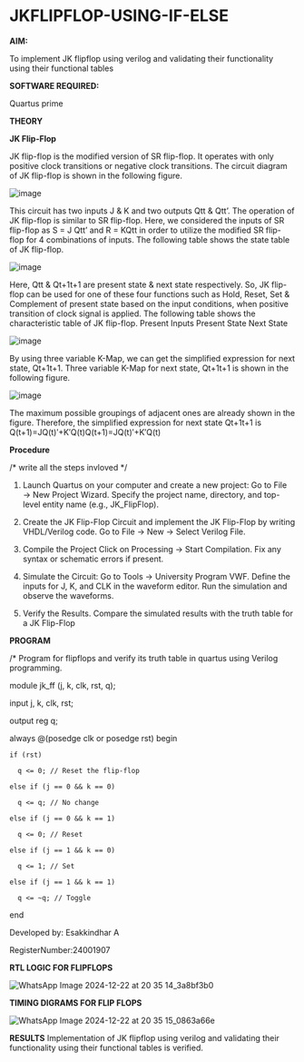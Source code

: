 # JKFLIPFLOP-USING-IF-ELSE

**AIM:** 

To implement  JK flipflop using verilog and validating their functionality using their functional tables

**SOFTWARE REQUIRED:**

Quartus prime

**THEORY**

**JK Flip-Flop**

JK flip-flop is the modified version of SR flip-flop. It operates with only positive clock transitions or negative clock transitions. The circuit diagram of JK flip-flop is shown in the following figure.

![image](https://github.com/naavaneetha/JKFLIPFLOP-USING-IF-ELSE/assets/154305477/a649c30b-232b-4558-b188-fd6c09845180)


This circuit has two inputs J & K and two outputs Qtt & Qtt’. The operation of JK flip-flop is similar to SR flip-flop. Here, we considered the inputs of SR flip-flop as S = J Qtt’ and R = KQtt in order to utilize the modified SR flip-flop for 4 combinations of inputs. The following table shows the state table of JK flip-flop.

![image](https://github.com/naavaneetha/JKFLIPFLOP-USING-IF-ELSE/assets/154305477/c4360742-e8a8-4937-b089-c46c0433f9a3)

 
Here, Qtt & Qt+1t+1 are present state & next state respectively. So, JK flip-flop can be used for one of these four functions such as Hold, Reset, Set & Complement of present state based on the input conditions, when positive transition of clock signal is applied. The following table shows the characteristic table of JK flip-flop. Present Inputs Present State Next State
 
![image](https://github.com/naavaneetha/JKFLIPFLOP-USING-IF-ELSE/assets/154305477/6c275261-a6d5-4c37-a3a7-1e88ca11c4cd)

By using three variable K-Map, we can get the simplified expression for next state, Qt+1t+1. Three variable K-Map for next state, Qt+1t+1 is shown in the following figure.
 
![image](https://github.com/naavaneetha/JKFLIPFLOP-USING-IF-ELSE/assets/154305477/5174f41b-0ce0-4329-a372-6d1943ea6673)

The maximum possible groupings of adjacent ones are already shown in the figure. Therefore, the simplified expression for next state Qt+1t+1 is Q(t+1)=JQ(t)′+K′Q(t)Q(t+1)=JQ(t)′+K′Q(t)

**Procedure**

/* write all the steps invloved */
1. Launch Quartus on your computer and create a new project:
Go to File → New Project Wizard.
Specify the project name, directory, and top-level entity name (e.g., JK_FlipFlop).

2. Create the JK Flip-Flop Circuit and implement the JK Flip-Flop by writing VHDL/Verilog code.
Go to File → New → Select Verilog File.

3. Compile the Project
Click on Processing → Start Compilation.
Fix any syntax or schematic errors if present.

4. Simulate the Circuit:
Go to Tools → University Program VWF.
Define the inputs for J, K, and CLK in the waveform editor.
Run the simulation and observe the waveforms.

5. Verify the Results.
Compare the simulated results with the truth table for a JK Flip-Flop

**PROGRAM**

/* Program for flipflops and verify its truth table in quartus using Verilog programming.

module jk_ff (j, k, clk, rst, q);

  input j, k, clk, rst;

  output reg q;
  
  always @(posedge clk or posedge rst) begin
  
    if (rst)
      
      q <= 0; // Reset the flip-flop
   
    else if (j == 0 && k == 0)
    
      q <= q; // No change
    
    else if (j == 0 && k == 1)
    
      q <= 0; // Reset
    
    else if (j == 1 && k == 0)
    
      q <= 1; // Set
    
    else if (j == 1 && k == 1)
    
      q <= ~q; // Toggle
 
  end


Developed by: Esakkindhar A

RegisterNumber:24001907

**RTL LOGIC FOR FLIPFLOPS**

![WhatsApp Image 2024-12-22 at 20 35 14_3a8bf3b0](https://github.com/user-attachments/assets/eba0e5c3-0a7a-4dc5-8150-67626a05f811)



**TIMING DIGRAMS FOR FLIP FLOPS**

![WhatsApp Image 2024-12-22 at 20 35 15_0863a66e](https://github.com/user-attachments/assets/c4984491-9c0a-4b77-8d72-45eb05abe525)



**RESULTS**
Implementation of JK flipflop using verilog and validating their functionality using their functional
tables is verified.

